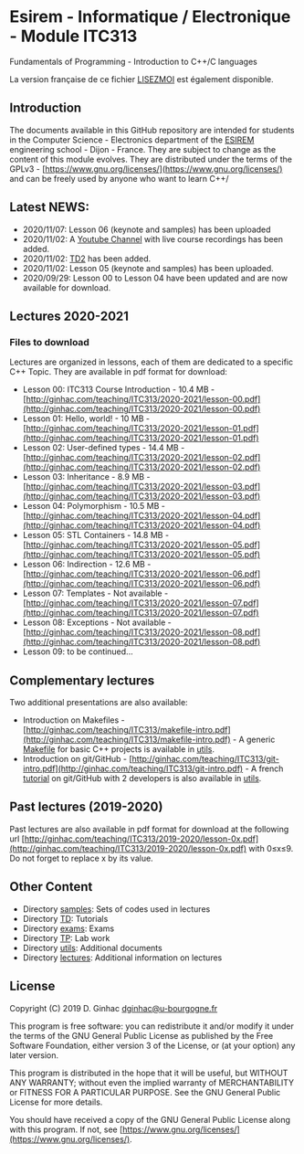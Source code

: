 # Esirem - Informatique / Electronique - Module ITC313
Fundamentals of Programming - Introduction to C++/C languages

La version française de ce fichier [LISEZMOI](LISEZMOI.md) est également disponible.

## Introduction

The documents available in this GitHub repository are intended for students in the Computer Science - Electronics department of the [ESIREM](http://esirem.u-bourgogne.fr) engineering school - Dijon - France.
They are subject to change as the content of this module evolves.
They are distributed under the terms of the GPLv3 - [https://www.gnu.org/licenses/](https://www.gnu.org/licenses/) and can be freely used by anyone who want to learn C++/

## Latest NEWS: 

* 2020/11/07: Lesson 06 (keynote and samples) has been uploaded
* 2020/11/02: A [Youtube Channel](https://www.youtube.com/watch?v=EKfElV3zBGA&list=PL0Z31Yjf1Bk3PYn86ufP8mTm0w9iAjhzc) with live course recordings has been added.
* 2020/11/02: [TD2](TD/2020-2021/TD2.md) has been added.
* 2020/11/02: Lesson 05 (keynote and samples) has been uploaded.
* 2020/09/29: Lesson 00 to Lesson 04 have been updated and are now available for download.

## Lectures 2020-2021

### Files to download
Lectures are organized in lessons, each of them are dedicated to a specific C++ Topic. They are available in pdf format for download:

* Lesson 00: ITC313 Course Introduction - 10.4 MB - [http://ginhac.com/teaching/ITC313/2020-2021/lesson-00.pdf](http://ginhac.com/teaching/ITC313/2020-2021/lesson-00.pdf)
* Lesson 01: Hello, world! - 10 MB - [http://ginhac.com/teaching/ITC313/2020-2021/lesson-01.pdf](http://ginhac.com/teaching/ITC313/2020-2021/lesson-01.pdf)
* Lesson 02: User-defined types - 14.4 MB - [http://ginhac.com/teaching/ITC313/2020-2021/lesson-02.pdf](http://ginhac.com/teaching/ITC313/2020-2021/lesson-02.pdf)
* Lesson 03: Inheritance - 8.9 MB - [http://ginhac.com/teaching/ITC313/2020-2021/lesson-03.pdf](http://ginhac.com/teaching/ITC313/2020-2021/lesson-03.pdf)
* Lesson 04: Polymorphism - 10.5 MB - [http://ginhac.com/teaching/ITC313/2020-2021/lesson-04.pdf](http://ginhac.com/teaching/ITC313/2020-2021/lesson-04.pdf)
* Lesson 05: STL Containers - 14.8 MB - [http://ginhac.com/teaching/ITC313/2020-2021/lesson-05.pdf](http://ginhac.com/teaching/ITC313/2020-2021/lesson-05.pdf)
* Lesson 06: Indirection - 12.6 MB - [http://ginhac.com/teaching/ITC313/2020-2021/lesson-06.pdf](http://ginhac.com/teaching/ITC313/2020-2021/lesson-06.pdf)
* Lesson 07: Templates - Not available - [http://ginhac.com/teaching/ITC313/2020-2021/lesson-07.pdf](http://ginhac.com/teaching/ITC313/2020-2021/lesson-07.pdf)
* Lesson 08: Exceptions - Not available - [http://ginhac.com/teaching/ITC313/2020-2021/lesson-08.pdf](http://ginhac.com/teaching/ITC313/2020-2021/lesson-08.pdf)
* Lesson 09: to be continued...

## Complementary lectures
Two additional presentations are also available:

* Introduction on Makefiles - [http://ginhac.com/teaching/ITC313/makefile-intro.pdf](http://ginhac.com/teaching/ITC313/makefile-intro.pdf) - A generic [Makefile](utils/Makefile) for basic C++ projects is available in [utils](utils).
* Introduction on git/GitHub - [http://ginhac.com/teaching/ITC313/git-intro.pdf](http://ginhac.com/teaching/ITC313/git-intro.pdf) - A french [tutorial](utils/github.md) on git/GitHub with 2 developers is also available in [utils](utils).

## Past lectures (2019-2020)
Past lectures are also available in pdf format for download at the following url [http://ginhac.com/teaching/ITC313/2019-2020/lesson-0x.pdf](http://ginhac.com/teaching/ITC313/2019-2020/lesson-0x.pdf) with 0&leq;x&leq;9.
Do not forget to replace x by its value. 

##  Other Content 
* Directory [samples](samples): Sets of codes used in lectures
* Directory [TD](TD): Tutorials 
* Directory [exams](exams): Exams
* Directory [TP](TP): Lab work 
* Directory [utils](utils): Additional documents
* Directory [lectures](lectures): Additional information on lectures

## License

Copyright (C) 2019  D. Ginhac [dginhac@u-bourgogne.fr](mailto:dginhac@u-bourgogne.fr)

This program is free software: you can redistribute it and/or modify
it under the terms of the GNU General Public License as published by
the Free Software Foundation, either version 3 of the License, or
(at your option) any later version.

This program is distributed in the hope that it will be useful,
but WITHOUT ANY WARRANTY; without even the implied warranty of
MERCHANTABILITY or FITNESS FOR A PARTICULAR PURPOSE.  See the
GNU General Public License for more details.

You should have received a copy of the GNU General Public License
along with this program.  If not, see [https://www.gnu.org/licenses/](https://www.gnu.org/licenses/).


